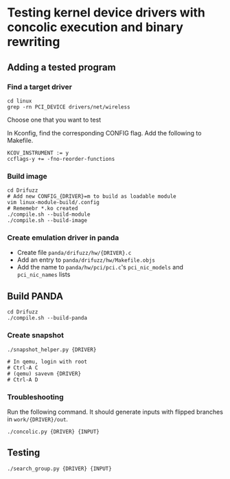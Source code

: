 # Testing kernel device drivers with concolic execution and binary rewriting

## Adding a tested program
### Find a target driver
```
cd linux
grep -rn PCI_DEVICE drivers/net/wireless
```

Choose one that you want to test

In Kconfig, find the corresponding CONFIG flag.
Add the following to Makefile.
```
KCOV_INSTRUMENT := y
ccflags-y += -fno-reorder-functions
```

### Build image
```
cd Drifuzz
# Add new CONFIG_{DRIVER}=m to build as loadable module
vim linux-module-build/.config
# Rememebr *.ko created
./compile.sh --build-module 
./compile.sh --build-image
```

### Create emulation driver in panda
* Create file `panda/drifuzz/hw/{DRIVER}.c`
* Add an entry to `panda/drifuzz/hw/Makefile.objs`
* Add the name to `panda/hw/pci/pci.c`'s `pci_nic_models` and `pci_nic_names` lists

## Build PANDA
```
cd Drifuzz
./compile.sh --build-panda
```

### Create snapshot
```
./snapshot_helper.py {DRIVER}

# In qemu, login with root
# Ctrl-A C
# (qemu) savevm {DRIVER}
# Ctrl-A D
```

### Troubleshooting
Run the following command. It should generate inputs with flipped branches in `work/{DRIVER}/out`.
```
./concolic.py {DRIVER} {INPUT}
```

## Testing
```
./search_group.py {DRIVER} {INPUT}
```
